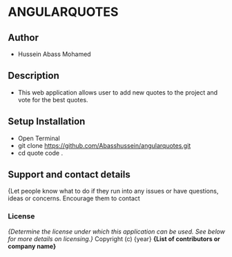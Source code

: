 # ANGULARQUOTES
## Author
- Hussein Abass Mohamed
## Description
- This web application allows user to add new quotes to the project and vote for the best quotes.
## Setup Installation
- Open Terminal
- git clone https://github.com/Abasshussein/angularquotes.git
- cd quote code .
## Support and contact details
{Let people know what to do if they run into any issues or have questions, ideas or concerns.  Encourage them to contact 
### License
*{Determine the license under which this application can be used.  See below for more details on licensing.}*
Copyright (c) {year} **{List of contributors or company name}**
